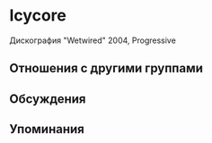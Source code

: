 # Icycore

Дискография
"Wetwired" 2004, Progressive

## Отношения с другими группами


## Обсуждения


## Упоминания

